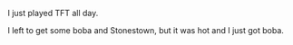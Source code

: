 I just played TFT all day.

I left to get some boba and Stonestown, but it was hot and I just got boba.
